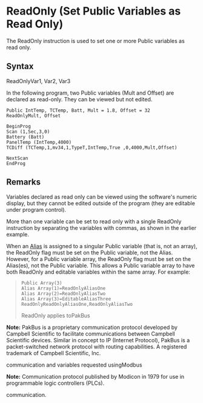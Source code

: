 # ReadOnly (Set Public Variables as Read Only)

The ReadOnly instruction is used to set one or more Public variables as read only.

## Syntax

ReadOnlyVar1, Var2, Var3

In the following program, two Public variables (Mult and Offset) are declared as read-only. They can be viewed but not edited.

```
Public IntTemp, TCTemp, Batt, Mult = 1.8, Offset = 32
ReadOnlyMult, Offset

BeginProg
Scan (1,Sec,3,0)
Battery (Batt)
PanelTemp (IntTemp,4000)
TCDiff (TCTemp,1,mv34,1,TypeT,IntTemp,True ,0,4000,Mult,Offset)

NextScan
EndProg
```

## Remarks

Variables declared as read only can be viewed using the software's numeric display, but they cannot be edited outside of the program (they are editable under program control).

More than one variable can be set to read only with a single ReadOnly instruction by separating the variables with commas, as shown in the earlier example.

When an [Alias](alias.md) is assigned to a singular Public variable (that is, not an array), the ReadOnly flag must be set on the Public variable, not the Alias. However, for a Public variable array, the ReadOnly flag must be set on the Alias(es), not the Public variable. This allows a Public variable array to have both ReadOnly and editable variables within the same array. For example:

> ```
> Public Array(3)
> Alias Array(1)=ReadOnlyAliasOne
> Alias Array(2)=ReadOnlyAliasTwo
> Alias Array(3)=EditableAliasThree
> ReadOnlyReadOnlyAliasOne,ReadOnlyAliasTwo
> ```
>
> ReadOnly applies toPakBus

**Note:** PakBus is a proprietary communication protocol developed by Campbell Scientific to facilitate communications between Campbell Scientific devices. Similar in concept to IP (Internet Protocol), PakBus is a packet-switched network protocol with routing capabilities. A registered trademark of Campbell Scientific, Inc.

communication and variables requested usingModbus

**Note:** Communication protocol published by Modicon in 1979 for use in programmable logic controllers (PLCs).

communication.

